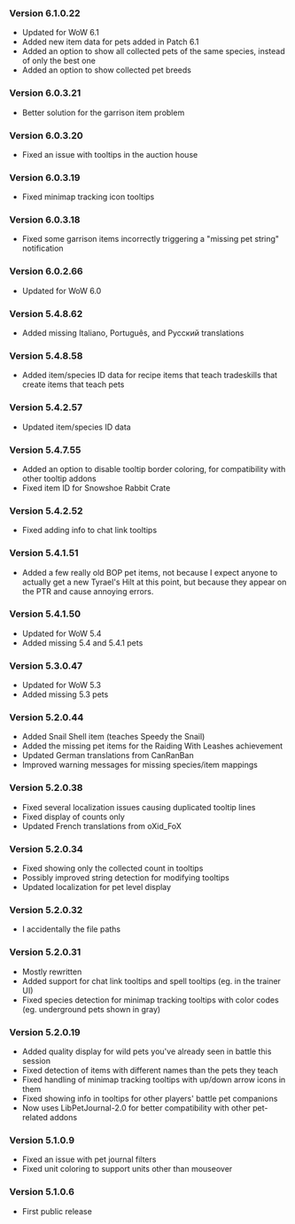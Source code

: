 ### Version 6.1.0.22

* Updated for WoW 6.1
* Added new item data for pets added in Patch 6.1
* Added an option to show all collected pets of the same species, instead of only the best one
* Added an option to show collected pet breeds

### Version 6.0.3.21

* Better solution for the garrison item problem

### Version 6.0.3.20

* Fixed an issue with tooltips in the auction house

### Version 6.0.3.19

* Fixed minimap tracking icon tooltips

### Version 6.0.3.18

* Fixed some garrison items incorrectly triggering a "missing pet string" notification

### Version 6.0.2.66

* Updated for WoW 6.0

### Version 5.4.8.62

* Added missing Italiano, Português, and Русский translations

### Version 5.4.8.58

* Added item/species ID data for recipe items that teach tradeskills that create items that teach pets

### Version 5.4.2.57

* Updated item/species ID data

### Version 5.4.7.55

* Added an option to disable tooltip border coloring, for compatibility with other tooltip addons
* Fixed item ID for Snowshoe Rabbit Crate

### Version 5.4.2.52

* Fixed adding info to chat link tooltips

### Version 5.4.1.51

* Added a few really old BOP pet items, not because I expect anyone to actually get a new Tyrael's Hilt at this point, but because they appear on the PTR and cause annoying errors.

### Version 5.4.1.50

* Updated for WoW 5.4
* Added missing 5.4 and 5.4.1 pets

### Version 5.3.0.47

* Updated for WoW 5.3
* Added missing 5.3 pets

### Version 5.2.0.44

* Added Snail Shell item (teaches Speedy the Snail)
* Added the missing pet items for the Raiding With Leashes achievement
* Updated German translations from CanRanBan
* Improved warning messages for missing species/item mappings

### Version 5.2.0.38
* Fixed several localization issues causing duplicated tooltip lines
* Fixed display of counts only
* Updated French translations from oXid_FoX

### Version 5.2.0.34
* Fixed showing only the collected count in tooltips
* Possibly improved string detection for modifying tooltips
* Updated localization for pet level display

### Version 5.2.0.32
* I accidentally the file paths

### Version 5.2.0.31
* Mostly rewritten
* Added support for chat link tooltips and spell tooltips (eg. in the trainer UI)
* Fixed species detection for minimap tracking tooltips with color codes (eg. underground pets shown in gray)

### Version 5.2.0.19

* Added quality display for wild pets you've already seen in battle this session
* Fixed detection of items with different names than the pets they teach
* Fixed handling of minimap tracking tooltips with up/down arrow icons in them
* Fixed showing info in tooltips for other players' battle pet companions
* Now uses LibPetJournal-2.0 for better compatibility with other pet-related addons

### Version 5.1.0.9

* Fixed an issue with pet journal filters
* Fixed unit coloring to support units other than mouseover

### Version 5.1.0.6

* First public release
